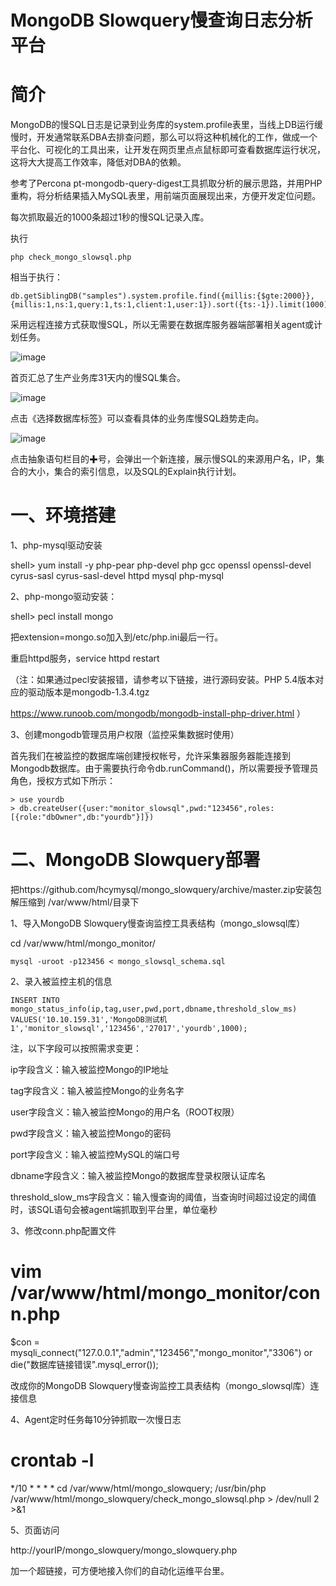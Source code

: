 # MongoDB Slowquery慢查询日志分析平台

# 简介
   MongoDB的慢SQL日志是记录到业务库的system.profile表里，当线上DB运行缓慢时，开发通常联系DBA去排查问题，那么可以将这种机械化的工作，做成一个平台化、可视化的工具出来，让开发在网页里点点鼠标即可查看数据库运行状况，这将大大提高工作效率，降低对DBA的依赖。
    
   参考了Percona pt-mongodb-query-digest工具抓取分析的展示思路，并用PHP重构，将分析结果插入MySQL表里，用前端页面展现出来，方便开发定位问题。

每次抓取最近的1000条超过1秒的慢SQL记录入库。

执行

    php check_mongo_slowsql.php 

相当于执行：

    db.getSiblingDB("samples").system.profile.find({millis:{$gte:2000}},    
    {millis:1,ns:1,query:1,ts:1,client:1,user:1}).sort({ts:-1}).limit(1000)


采用远程连接方式获取慢SQL，所以无需要在数据库服务器端部署相关agent或计划任务。

![image](https://raw.githubusercontent.com/hcymysql/mongo_slowquery/master/images/1.png)

首页汇总了生产业务库31天内的慢SQL集合。

![image](https://raw.githubusercontent.com/hcymysql/mongo_slowquery/master/images/2.png)

点击《选择数据库标签》可以查看具体的业务库慢SQL趋势走向。

![image](https://raw.githubusercontent.com/hcymysql/mongo_slowquery/master/images/3.png)

点击抽象语句栏目的✚号，会弹出一个新连接，展示慢SQL的来源用户名，IP，集合的大小，集合的索引信息，以及SQL的Explain执行计划。

# 一、环境搭建

1、php-mysql驱动安装

shell> yum install -y php-pear php-devel php gcc openssl openssl-devel cyrus-sasl cyrus-sasl-devel httpd mysql php-mysql

2、php-mongo驱动安装：

shell> pecl install mongo

把extension=mongo.so加入到/etc/php.ini最后一行。

重启httpd服务，service httpd restart

（注：如果通过pecl安装报错，请参考以下链接，进行源码安装。PHP 5.4版本对应的驱动版本是mongodb-1.3.4.tgz

https://www.runoob.com/mongodb/mongodb-install-php-driver.html ）


3、创建mongodb管理员用户权限（监控采集数据时使用）

首先我们在被监控的数据库端创建授权帐号，允许采集器服务器能连接到Mongodb数据库。由于需要执行命令db.runCommand()，所以需要授予管理员角色，授权方式如下所示：

    > use yourdb
    > db.createUser({user:"monitor_slowsql",pwd:"123456",roles:[{role:"dbOwner",db:"yourdb"}]})
    
 
# 二、MongoDB Slowquery部署

把https://github.com/hcymysql/mongo_slowquery/archive/master.zip安装包解压缩到 /var/www/html/目录下

1、导入MongoDB Slowquery慢查询监控工具表结构（mongo_slowsql库）

cd /var/www/html/mongo_monitor/

    mysql -uroot -p123456 < mongo_slowsql_schema.sql

2、录入被监控主机的信息

    INSERT INTO mongo_status_info(ip,tag,user,pwd,port,dbname,threshold_slow_ms)
    VALUES('10.10.159.31','MongoDB测试机1','monitor_slowsql','123456','27017','yourdb',1000);

注，以下字段可以按照需求变更：

ip字段含义：输入被监控Mongo的IP地址

tag字段含义：输入被监控Mongo的业务名字

user字段含义：输入被监控Mongo的用户名（ROOT权限）

pwd字段含义：输入被监控Mongo的密码

port字段含义：输入被监控MySQL的端口号

dbname字段含义：输入被监控Mongo的数据库登录权限认证库名

threshold_slow_ms字段含义：输入慢查询的阈值，当查询时间超过设定的阈值时，该SQL语句会被agent端抓取到平台里，单位毫秒

3、修改conn.php配置文件

# vim /var/www/html/mongo_monitor/conn.php

$con = mysqli_connect("127.0.0.1","admin","123456","mongo_monitor","3306") or die("数据库链接错误".mysql_error());

改成你的MongoDB Slowquery慢查询监控工具表结构（mongo_slowsql库）连接信息

4、Agent定时任务每10分钟抓取一次慢日志

# crontab -l
   */10 * * * * cd /var/www/html/mongo_slowquery; /usr/bin/php /var/www/html/mongo_slowquery/check_mongo_slowsql.php  > /dev/null 2 >&1
   
5、页面访问

http://yourIP/mongo_slowquery/mongo_slowquery.php

加一个超链接，可方便地接入你们的自动化运维平台里。   



